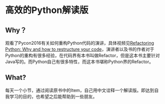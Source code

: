 # 高效的Python解读版

## Why？
观看了Pycon2016有关如何重构Python代码的演讲，具体视频见[Refactoring Python: Why and how to restructure your code](https://www.youtube.com/watch?v=D_6ybDcU5gc)，演讲者以及书的作者对于Python的重构有很多经验，在代码界有本书叫做Refactor，但是这本书主要针对Java写的。而Python自己有很多特性，而这本书堪称Python界的Refactor。

## What?
每天一个小节，通过阅读原书中的Item，自己用中文诠释一个解读版。即达到自我学习的目的，也希望之后能帮助到一些朋友。

